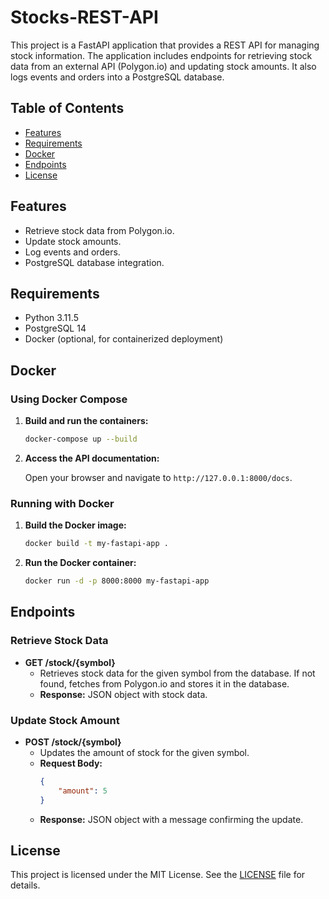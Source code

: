 # Stocks-REST-API

This project is a FastAPI application that provides a REST API for managing stock information. The application includes endpoints for retrieving stock data from an external API (Polygon.io) and updating stock amounts. It also logs events and orders into a PostgreSQL database.

## Table of Contents
- [Features](#features)
- [Requirements](#requirements)
- [Docker](#docker)
- [Endpoints](#endpoints)
- [License](#license)

## Features
- Retrieve stock data from Polygon.io.
- Update stock amounts.
- Log events and orders.
- PostgreSQL database integration.

## Requirements
- Python 3.11.5
- PostgreSQL 14
- Docker (optional, for containerized deployment)

## Docker

### Using Docker Compose

1. **Build and run the containers:**

    ```sh
    docker-compose up --build
    ```

2. **Access the API documentation:**

    Open your browser and navigate to `http://127.0.0.1:8000/docs`.

### Running with Docker

1. **Build the Docker image:**

    ```sh
    docker build -t my-fastapi-app .
    ```

2. **Run the Docker container:**

    ```sh
    docker run -d -p 8000:8000 my-fastapi-app
    ```

## Endpoints

### Retrieve Stock Data
- **GET /stock/{symbol}**
    - Retrieves stock data for the given symbol from the database. If not found, fetches from Polygon.io and stores it in the database.
    - **Response:** JSON object with stock data.

### Update Stock Amount
- **POST /stock/{symbol}**
    - Updates the amount of stock for the given symbol.
    - **Request Body:**
      ```json
      {
          "amount": 5
      }
      ```
    - **Response:** JSON object with a message confirming the update.

## License

This project is licensed under the MIT License. See the [LICENSE](LICENSE) file for details.
